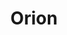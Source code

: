 ---
title: "Orion"
hashtag: orion
borders:
  - Eridanus
  - Gemini
  - Lepus
  - Monoceros
  - Taurus
layout: hashtag
tags:
  - Constellation
---